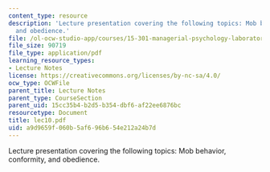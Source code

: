 ```yaml
---
content_type: resource
description: 'Lecture presentation covering the following topics: Mob behavior, conformity,
  and obedience.'
file: /ol-ocw-studio-app/courses/15-301-managerial-psychology-laboratory-fall-2004/a9d9659f060b5af696b654e212a24b7d_lec10.pdf
file_size: 90719
file_type: application/pdf
learning_resource_types:
- Lecture Notes
license: https://creativecommons.org/licenses/by-nc-sa/4.0/
ocw_type: OCWFile
parent_title: Lecture Notes
parent_type: CourseSection
parent_uid: 15cc35b4-b2d5-b354-dbf6-af22ee6876bc
resourcetype: Document
title: lec10.pdf
uid: a9d9659f-060b-5af6-96b6-54e212a24b7d
---
```

Lecture presentation covering the following topics: Mob behavior, conformity, and obedience.